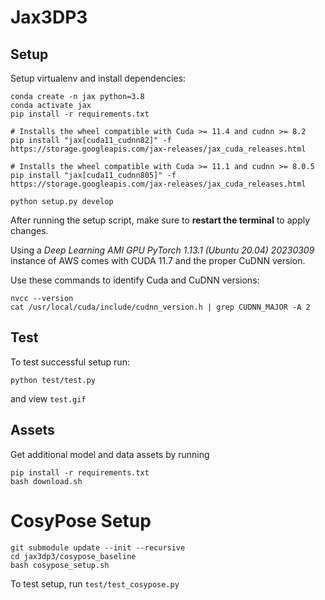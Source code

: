 # Jax3DP3


## Setup

Setup virtualenv and install dependencies:
```
conda create -n jax python=3.8
conda activate jax
pip install -r requirements.txt

# Installs the wheel compatible with Cuda >= 11.4 and cudnn >= 8.2
pip install "jax[cuda11_cudnn82]" -f https://storage.googleapis.com/jax-releases/jax_cuda_releases.html

# Installs the wheel compatible with Cuda >= 11.1 and cudnn >= 8.0.5
pip install "jax[cuda11_cudnn805]" -f https://storage.googleapis.com/jax-releases/jax_cuda_releases.html

python setup.py develop
```

After running the setup script, make sure to **restart the terminal** to apply changes.

Using a *Deep Learning AMI GPU PyTorch 1.13.1 (Ubuntu 20.04) 20230309* instance of AWS comes with CUDA 11.7 and the proper CuDNN version. 

Use these commands to identify Cuda and CuDNN versions:
```
nvcc --version
cat /usr/local/cuda/include/cudnn_version.h | grep CUDNN_MAJOR -A 2
```

<!-- Add the following to `~/.bashrc`
```
export XLA_PYTHON_CLIENT_PREALLOCATE=false
```

Install additional libraries and restart to apply changes
```
sudo apt-get install libegl1-mesa-dev
sudo apt-get install libglu1-mesa-dev
``` -->

## Test

To test successful setup run:
```
python test/test.py
```
and view `test.gif`

## Assets

Get additional model and data assets by running
```
pip install -r requirements.txt
bash download.sh
```

<!-- ```
sudo apt install libeigen3-dev
sudo ln -s /usr/include/eigen3/Eigen /usr/include/Eigen -->


# CosyPose Setup

```
git submodule update --init --recursive
cd jax3dp3/cosypose_baseline
bash cosypose_setup.sh
```

To test setup, run `test/test_cosypose.py`